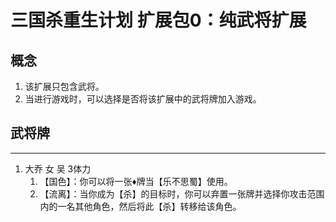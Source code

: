 # 三国杀重生计划 扩展包0：纯武将扩展

## 概念

1. 该扩展只包含武将。
2. 当进行游戏时，可以选择是否将该扩展中的武将牌加入游戏。

## 武将牌

----

1. 大乔 女 吴 3体力
   1. 【国色】：你可以将一张♦牌当【乐不思蜀】使用。
   2. 【流离】：当你成为【杀】的目标时，你可以弃置一张牌并选择你攻击范围内的一名其他角色，然后将此【杀】转移给该角色。
